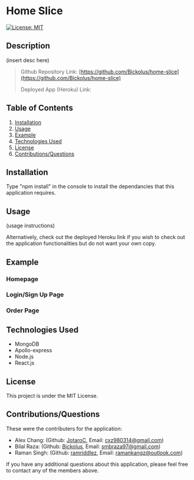 # Home Slice

[![License: MIT](https://img.shields.io/badge/License-MIT-yellow.svg)](https://opensource.org/licenses/MIT)

## Description

(insert desc here)

> Github Repository Link: [https://github.com/Bickolus/home-slice](https://github.com/Bickolus/home-slice)
>
> Deployed App (Heroku) Link:

## Table of Contents

1. [Installation](#installation)
2. [Usage](#usage)
3. [Example](#example)
4. [Technologies Used](#technologies-used)
5. [License](#license)
6. [Contributions/Questions](#contributionsquestions)

## Installation

Type "npm install" in the console to install the dependancies that this application requires.

## Usage

(usage instructions)

Alternatively, check out the deployed Heroku link if you wish to check out the application functionalities but do not want your own copy.

## Example

### Homepage


### Login/Sign Up Page


### Order Page


## Technologies Used 

* MongoDB
* Apollo-express
* Node.js
* React.js

## License

This project is under the MIT License. 

## Contributions/Questions

These were the contributers for the application: 

* Alex Chang: (Github: [JotaroC](https://github.com/JotaroC), Email: cxz980314@gmail.com)
* Bilal Raza: (Github: [Bickolus](https://github.com/Bickolus), Email: smbraza97@gmail.com)
* Raman Singh: (Github: [ramriddlez](https://github.com/ramriddlez), Email: ramankangz@outlook.com)

If you have any additional questions about this application, please feel free to contact any of the members above.

